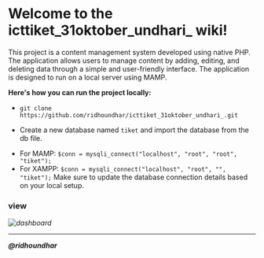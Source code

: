# Welcome to the icttiket_31oktober_undhari_ wiki!
This project is a content management system developed using native PHP. The application allows users to manage content by adding, editing, and deleting data through a simple and user-friendly interface. The application is designed to run on a local server using MAMP.

**Here's how you can run the project locally:**

- `git clone https://github.com/ridhoundhar/icttiket_31oktober_undhari_.git`

- Create a new database named `tiket` and import the database from the db file.

* For MAMP:
`$conn = mysqli_connect("localhost", "root", "root", "tiket");`
* For XAMPP:
`$conn = mysqli_connect("localhost", "root", "", "tiket");`
Make sure to update the database connection details based on your local setup.

### view 
_![dashboard](https://ibb.co/fvbNr4g)_
***





**_@ridhoundhar_** 

